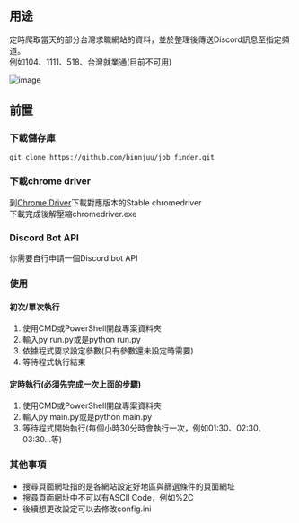 ## 用途
定時爬取當天的部分台灣求職網站的資料，並於整理後傳送Discord訊息至指定頻道。
<br>
例如104、1111、518、台灣就業通(目前不可用)

![image](https://github.com/binnjuu/job_finder/blob/main/example.gif)


## 前置
### 下載儲存庫
```
git clone https://github.com/binnjuu/job_finder.git
```

### 下載chrome driver
到[Chrome Driver](https://googlechromelabs.github.io/chrome-for-testing/)下載對應版本的Stable chromedriver
<br>
下載完成後解壓縮chromedriver.exe

### Discord Bot API
你需要自行申請一個Discord bot API

### 使用
#### 初次/單次執行
1. 使用CMD或PowerShell開啟專案資料夾
2. 輸入py run.py或是python run.py
3. 依據程式要求設定參數(只有參數還未設定時需要)
4. 等待程式執行結束

#### 定時執行(必須先完成一次上面的步驟)
1. 使用CMD或PowerShell開啟專案資料夾
2. 輸入py main.py或是python main.py
3. 等待程式開始執行(每個小時30分時會執行一次，例如01:30、02:30、03:30...等)

### 其他事項
* 搜尋頁面網址指的是各網站設定好地區與篩選條件的頁面網址
* 搜尋頁面網址中不可以有ASCII Code，例如%2C
* 後續想更改設定可以去修改config.ini
